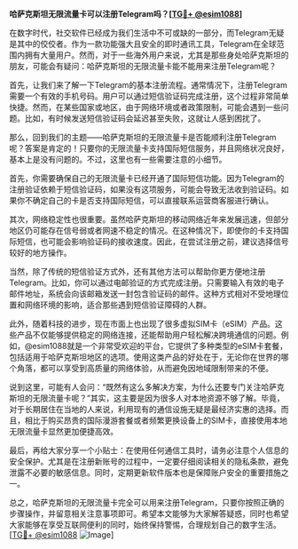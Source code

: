 **哈萨克斯坦无限流量卡可以注册Telegram吗？[[TG💪+ @esim1088](https://t.me/s/esim1088)]**

在数字时代，社交软件已经成为我们生活中不可或缺的一部分，而Telegram无疑是其中的佼佼者。作为一款功能强大且安全的即时通讯工具，Telegram在全球范围内拥有大量用户。然而，对于一些海外用户来说，尤其是那些身处哈萨克斯坦的朋友，可能会有疑问：哈萨克斯坦的无限流量卡能不能用来注册Telegram呢？

首先，让我们来了解一下Telegram的基本注册流程。通常情况下，注册Telegram需要一个有效的手机号码。用户可以通过短信验证码完成注册，这个过程非常简单快捷。然而，在某些国家或地区，由于网络环境或者政策限制，可能会遇到一些问题。比如，有时候发送短信验证码会延迟甚至失败，这就让人感到困扰了。

那么，回到我们的主题——哈萨克斯坦的无限流量卡是否能顺利注册Telegram呢？答案是肯定的！只要你的无限流量卡支持国际短信服务，并且网络状况良好，基本上是没有问题的。不过，这里也有一些需要注意的小细节。

首先，你需要确保自己的无限流量卡已经开通了国际短信功能。因为Telegram的注册验证依赖于短信验证码，如果没有这项服务，可能会导致无法收到验证码。如果你不确定自己的卡是否支持国际短信，可以直接联系运营商客服进行确认。

其次，网络稳定性也很重要。虽然哈萨克斯坦的移动网络近年来发展迅速，但部分地区仍可能存在信号弱或者网速不稳定的情况。在这种情况下，即使你的卡支持国际短信，也可能会影响验证码的接收速度。因此，在尝试注册之前，建议选择信号较好的地方操作。

当然，除了传统的短信验证方式外，还有其他方法可以帮助你更方便地注册Telegram。比如，你可以通过电邮验证的方式完成注册。只需要输入有效的电子邮件地址，系统会向该邮箱发送一封包含验证码的邮件。这种方式相对不受地理位置和网络环境的影响，适合那些遇到短信验证障碍的人群。

此外，随着科技的进步，现在市面上也出现了很多虚拟SIM卡（eSIM）产品。这些产品不仅能够提供稳定的网络连接，还能帮助用户轻松解决跨境通信的问题。例如，@esim1088就是一个非常受欢迎的平台，它提供了多种类型的eSIM卡套餐，包括适用于哈萨克斯坦地区的选项。使用这类产品的好处在于，无论你在世界的哪个角落，都可以享受到高质量的网络体验，从而避免因地域限制带来的不便。

说到这里，可能有人会问：“既然有这么多解决方案，为什么还要专门关注哈萨克斯坦的无限流量卡呢？”其实，这主要是因为很多人对本地资源不够了解。毕竟，对于长期居住在当地的人来说，利用现有的通信设施无疑是最经济实惠的选择。而且，相比于购买昂贵的国际漫游套餐或者频繁更换设备上的SIM卡，直接使用本地无限流量卡显然更加便捷高效。

最后，再给大家分享一个小贴士：在使用任何通信工具时，请务必注意个人信息的安全保护。尤其是在注册新账号的过程中，一定要仔细阅读相关的隐私条款，避免泄露不必要的敏感信息。同时，定期更新软件版本也是保障账户安全的重要措施之一。

总之，哈萨克斯坦的无限流量卡完全可以用来注册Telegram，只要你按照正确的步骤操作，并留意相关注意事项即可。希望本文能够为大家解答疑惑，同时也希望大家能够在享受互联网便利的同时，始终保持警惕，合理规划自己的数字生活。[[TG💪+ @esim1088](https://t.me/s/esim1088) ![Image](https://i.postimg.cc/4NQfJmqS/Snipaste-2025-05-13-00-14-12.png)]